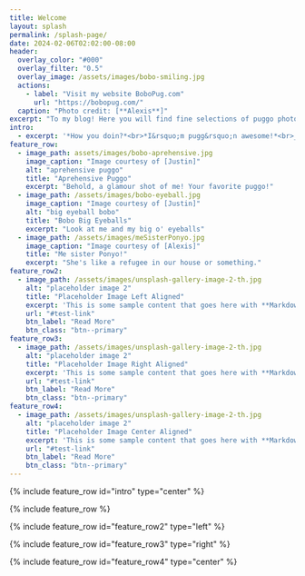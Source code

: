 ```yaml
---
title: Welcome
layout: splash
permalink: /splash-page/
date: 2024-02-06T02:02:00-08:00
header:
  overlay_color: "#000"
  overlay_filter: "0.5"
  overlay_image: /assets/images/bobo-smiling.jpg
  actions:
    - label: "Visit my website BoboPug.com"
      url: "https://bobopug.com/"
  caption: "Photo credit: [**Alexis**]"
excerpt: "To my blog! Here you will find fine selections of puggo photos - some with special guest Ponyo pug!"
intro: 
  - excerpt: '*How you doin?*<br>*I&rsquo;m pugg&rsquo;n awesome!*<br>__-somepuggy 2024__'
feature_row:
  - image_path: assets/images/bobo-aprehensive.jpg
    image_caption: "Image courtesy of [Justin]"
    alt: "aprehensive puggo"
    title: "Aprehensive Puggo"
    excerpt: "Behold, a glamour shot of me! Your favorite puggo!"
  - image_path: /assets/images/bobo-eyeball.jpg
    image_caption: "Image courtesy of [Justin]"
    alt: "big eyeball bobo"
    title: "Bobo Big Eyeballs"
    excerpt: "Look at me and my big o' eyeballs"
  - image_path: /assets/images/meSisterPonyo.jpg
    image_caption: "Image courtesy of [Alexis]"
    title: "Me sister Ponyo!"
    excerpt: "She's like a refugee in our house or something."
feature_row2:
  - image_path: /assets/images/unsplash-gallery-image-2-th.jpg
    alt: "placeholder image 2"
    title: "Placeholder Image Left Aligned"
    excerpt: 'This is some sample content that goes here with **Markdown** formatting. Left aligned with `type="left"`'
    url: "#test-link"
    btn_label: "Read More"
    btn_class: "btn--primary"
feature_row3:
  - image_path: /assets/images/unsplash-gallery-image-2-th.jpg
    alt: "placeholder image 2"
    title: "Placeholder Image Right Aligned"
    excerpt: 'This is some sample content that goes here with **Markdown** formatting. Right aligned with `type="right"`'
    url: "#test-link"
    btn_label: "Read More"
    btn_class: "btn--primary"
feature_row4:
  - image_path: /assets/images/unsplash-gallery-image-2-th.jpg
    alt: "placeholder image 2"
    title: "Placeholder Image Center Aligned"
    excerpt: 'This is some sample content that goes here with **Markdown** formatting. Centered with `type="center"`'
    url: "#test-link"
    btn_label: "Read More"
    btn_class: "btn--primary"
---
```


{% include feature_row id="intro" type="center" %}

{% include feature_row %}

{% include feature_row id="feature_row2" type="left" %}

{% include feature_row id="feature_row3" type="right" %}

{% include feature_row id="feature_row4" type="center" %}
